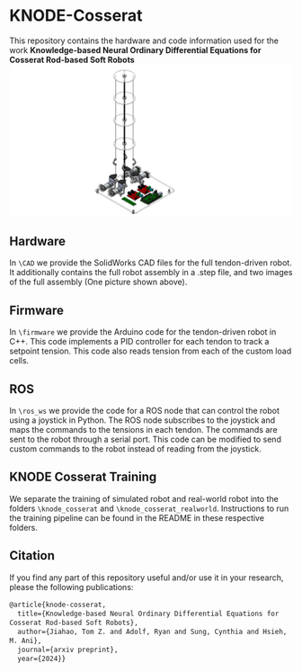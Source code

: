 # KNODE-Cosserat
This repository contains the hardware and code information used for the work **Knowledge-based Neural Ordinary Differential Equations for Cosserat Rod-based Soft Robots**
![alt text](https://github.com/TomJZ/KNODE-Cosserat/blob/main/CAD/full_robot_assem_isometric.PNG)
## Hardware
In ```\CAD``` we provide the SolidWorks CAD files for the full tendon-driven robot. It additionally contains the full robot assembly in a .step file, and two images of the full assembly (One picture shown above).

## Firmware
In ```\firmware``` we provide the Arduino code for the tendon-driven robot in C++. This code implements a PID controller for each tendon to track a setpoint tension. This code also reads tension from each of the custom load cells.

## ROS
In ```\ros_ws``` we provide the code for a ROS node that can control the robot using a joystick in Python. The ROS node subscribes to the joystick and maps the commands to the tensions in each tendon. The commands are sent to the robot through a serial port. This code can be modified to send custom commands to the robot instead of reading from the joystick.

## KNODE Cosserat Training
We separate the training of simulated robot and real-world robot into the folders ```\knode_cosserat``` and ```\knode_cosserat_realworld```. Instructions to run the training pipeline can be found in the README in these respective folders. 

## Citation
If you find any part of this repository useful and/or use it in your research, please the following publications:

    @article{knode-cosserat,
      title={Knowledge-based Neural Ordinary Differential Equations for Cosserat Rod-based Soft Robots},
      author={Jiahao, Tom Z. and Adolf, Ryan and Sung, Cynthia and Hsieh, M. Ani},
      journal={arxiv preprint},
      year={2024}}
